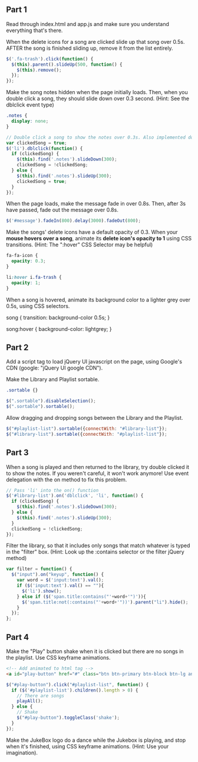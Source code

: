 ## Part 1
Read through index.html and app.js and make sure you understand everything that's there.

When the delete icons for a song are clicked slide up that song over 0.5s. AFTER the song is finished sliding up, remove it from the list entirely.

```js
$('.fa-trash').click(function() {
  $(this).parent().slideUp(500, function() {
    $(this).remove();
  });
});
```

Make the song notes hidden when the page initially loads. Then, when you double click a song, they should slide down over 0.3 second. (Hint: See the dblclick event type)
```css
.notes {
  display: none;
}
```

```js
// Double click a song to show the notes over 0.3s. Also implemented double click to close.
var clickedSong = true;
$('li').dblclick(function() {
  if (clickedSong) {
    $(this).find('.notes').slideDown(300);
    clickedSong = !clickedSong;
  } else {
    $(this).find('.notes').slideUp(300);
    clickedSong = true;
  }
});
```

When the page loads, make the message fade in over 0.8s. Then, after 3s have passed, fade out the message over 0.8s.
```js
$('#message').fadeIn(800).delay(3000).fadeOut(800);
```

Make the songs' delete icons have a default opacity of 0.3. When your **mouse hovers over a song**, animate its **delete icon's opacity to 1** using CSS transitions. (Hint: The ":hover" CSS Selector may be helpful)

```css
fa-fa-icon {
  opacity: 0.3;
}

li:hover i.fa-trash {
  opacity: 1;
}
```

When a song is hovered, animate its background color to a lighter grey over 0.5s, using CSS selectors.

song {
  transition: background-color 0.5s;
}

song:hover {
  background-color: lightgrey;
}


## Part 2
Add a script tag to load jQuery UI javascript on the page, using Google's CDN (google: "jQuery UI google CDN").

<!-- <script src="http://code.jquery.com/ui/1.11.4/jquery-ui.js"></script> -->

Make the Library and Playlist sortable.
```css
.sortable {}
```

```js
$(".sortable").disableSelection();
$(".sortable").sortable();
```

Allow dragging and dropping songs between the Library and the Playlist.
```js
$("#playlist-list").sortable({connectWith: "#library-list"});
$("#library-list").sortable({connectWith: "#playlist-list"});
```

## Part 3
When a song is played and then returned to the library, try double clicked it to show the notes. If you weren't careful, it won't work anymore! Use event delegation with the on method to fix this problem.
```js
// Pass 'li' into the on() function
$('#library-list').on('dblclick', 'li', function() {
  if (clickedSong) {
    $(this).find('.notes').slideDown(300);
  } else {
    $(this).find('.notes').slideUp(300);
  }
  clickedSong = !clickedSong;
});
```

Filter the library, so that it includes only songs that match whatever is typed in the "filter" box. (Hint: Look up the :contains selector or the filter jQuery method)
```js
var filter = function() {
  $("input").on("keyup", function() {
    var word = $('input:text').val();
    if ($('input:text').val() == ""){
      $('li').show();
    } else if ($('span.title:contains("'+word+'")')){
      $('span.title:not(:contains("'+word+'"))').parent("li").hide();
    }
  });
};
```

## Part 4
Make the "Play" button shake when it is clicked but there are no songs in the playlist. Use CSS keyframe animations.

```html
<!-- Add animated to html tag -->
<a id="play-button" href="#" class="btn btn-primary btn-block btn-lg animated">
```

```js
$("#play-button").click("#playlist-list", function() {
  if ($('#playlist-list').children().length > 0) {
    // There are songs
    playAll();
  } else {
    // Shake
    $("#play-button").toggleClass('shake');
  }
});
```

Make the JukeBox logo do a dance while the Jukebox is playing, and stop when it's finished, using CSS keyframe animations. (Hint: Use your imagination).

<!-- Unfinished -->
